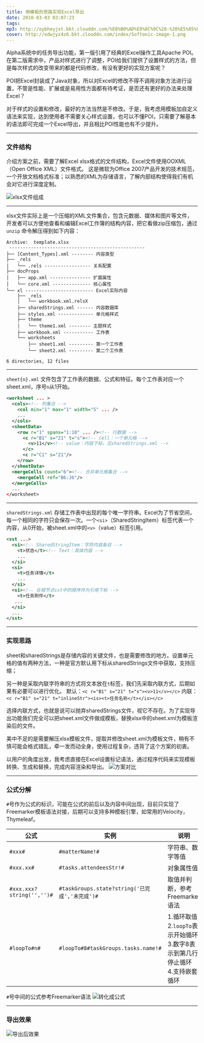 ```yaml
---
title: 用模板的思路实现Excel导出
date: 2018-03-03 03:07:23
tags:
mp3: http://oybheyjxt.bkt.clouddn.com/%E8%B0%AD%E8%8C%9C%20-%20%E5%85%89%E6%98%8E.mp3
cover: http://odwjyz4z6.bkt.clouddn.com/index/Softonic-image-1.png
---
```

Alpha系统中的任务导出功能，第一版引用了经典的Excel操作工具Apache POI。在第二版需求中，产品对样式进行了调整，POI给我们提供了设置样式的方法，但是每次样式的改变带来的都是代码修改，有没有更好的实现方案呢？  
 
POI把Excel封装成了Java对象，所以对Excel的修改不得不调用对象方法进行设置，不管是性能、扩展或是易用性方面都有待考证，是否还有更好的办法来处理Excel？
 
对于样式的设置和修改，最好的方法当然是不修改。于是，我考虑用模板加自定义语法来实现，达到使用者不需要关心样式设置，也可以不懂POI，只需要了解基本的语法即可完成一个Excel导出，并且相比POI性能也有不少提升。

------------------
### 文件结构

介绍方案之前，需要了解Excel xlsx格式的文件结构，Excel文件使用OOXML（Open Office XML）文件格式。 这是微软为Office 2007产品开发的技术规范，一个开放文档格式标准；以熟悉的XML为存储语言，了解内部结构使得我们有机会对它进行深度定制。

![xlsx文件组成](http://odwjyz4z6.bkt.clouddn.com/icourt/wechat/006tKfTcly1fktlxunqd0j30dw0fnta4.jpg)

------------------
xlsx文件实际上是一个压缩的XML文件集合，包含元数据、媒体和图片等文件，开发者可以方便地查看和编辑Excel工作簿的结构内容，把它看做zip压缩包，通过 `unzip` 命令解压得到如下内容：
```
Archive:  template.xlsx
 --------------------------------------------------
├── [Content_Types].xml -------- 内容类型
├── _rels
│   └── .rels ----------------- 关系配置
├── docProps
│   ├── app.xml --------------- 扩展属性
│   └── core.xml -------------- 核心属性
└── xl ------------------------- Excel实际内容
    ├── _rels
    │   └── workbook.xml.relsX
    ├── sharedStrings.xml ------ 内容数据库
    ├── styles.xml ------------- 单元格样式
    ├── theme
    │   └── theme1.xml -------- 主题样式
    ├── workbook.xml ----------- 工作表
    └── worksheets
        ├── sheet1.xml --------- 第一个工作表
        └── sheet2.xml --------- 第二个工作表

6 directories, 12 files
```
------------------
`sheet{n}.xml` 文件包含了工作表的数据、公式和特征。每个工作表对应一个sheet.xml，序号`n`从1开始。
```xml
<worksheet ... >
  <cols><!-- 列集合 -->
    <col min="1" max="1" width="5" ... />
    ...
  </cols>
  <sheetData>
    <row r="1" spans="1:10" ... /><!-- 行数据 -->
      <c r="B1" s="21" t="s"><!-- cell：一个单元格 -->
        <v>11</v><!-- value：内容下标，见sharedStrings.xml -->
      </c>
      <c r="C1" s="21"/>
    </row>
  </sheetData>
  <mergeCells count="6"><!-- 合并单元格集合 -->
    <mergeCell ref="B6:J6"/>
  </mergeCells>
  ...
</worksheet>
```
------------------
`sharedStrings.xml` 存储工作表中出现的每个唯一字符串。Excel为了节省空间，每一个相同的字符只会保存一次。一个`<si>`（SharedStringItem）标签代表一个内容，从0开始，被sheet.xml中的`<v>`（value）标签引用。
```xml
<sst ...>
  <si><!-- SharedStringItem：字符内容条目 -->
    <t>状态</t><!-- Text：具体内容 -->
    ...
  </si>
  <si>
    <t>任务详情</t>
    ...
  </si>
  <si><!-- 在根节点sst中的顺序作为引用下标 -->
    <t>任务附件</t>
   ...
  </si>
  ...
</sst>
```

------------------

### 实现思路
sheet和sharedStrings是存储内容的关键文件，也是需要修改的地方。设置单元格的值有两种方法，一种是官方默认用下标从sharedStrings文件中获取，支持压缩；

另一种是采取内联字符串的方式将文本放在`t`标签，我们先采取内联方式，后期如果有必要可以进行优化。
默认：`<c r="B1" s="21" t="s"><v>11</v></c>`
内联：`<c r="B1" s="21" t="inlineStr"><is><t>任务名称</t></is></c>`

选择内联方式，也就是说可以抛弃sharedStrings文件，视它不存在。为了实现导出功能我们完全可以把sheet.xml文件做成模板，替换xlsx中的sheet.xml为模板渲染后的文件。

美中不足的是需要解压xlsx模板文件，提取并修改sheet.xml为模板文件，稍有不慎可能会格式错乱，牵一发而动全身，使用过程复杂，违背了这个方案的初衷。

以用户的角度出发，我考虑直接在Excel设置标记语法，通过程序代码来实现模板转换、生成和替换，完成内容渲染和导出。
![方案对比](http://odwjyz4z6.bkt.clouddn.com/icourt/wechat/excel-export-scheme-contrast.png)

------------------

### 公式分解
`#`号作为公式的标识，可能在公式的前后以及内容中间出现，目前只实现了Freemarker模板语法对接，后期可以支持多种模板引擎，如常用的Velocity，Thymeleaf。


| 公式      |    实例    |   说明  |
| -------- | --------| -------- |
| `#xxx#`  | `#matterName!#` |  字符串、数字等值   |
| `#xxx.xx#`  | `#tasks.attendeesStr!#` |  对象属性值   |
| `#xxx.xxx?string('','')#`  | `#taskGroups.state?string('已完成','未完成')#` |  取值并判断，参考Freemarker语法  |
| `#loopTo#n#`  | `#loopTo#8#taskGroups.tasks.name!#` |  1.循环取值<br>2.`loopTo`表示开始循环<br>3.数字8表示到第几行停止循环<br>4.支持嵌套循环   |

`#`号中间的公式参考Freemarker语法
![转化成公式](http://odwjyz4z6.bkt.clouddn.com/icourt/wechat/Jietu20180302-163914.jpg)

------------------

### 导出效果
![导出后效果](http://odwjyz4z6.bkt.clouddn.com/icourt/wechat/Jietu20180302-164141.jpg)

